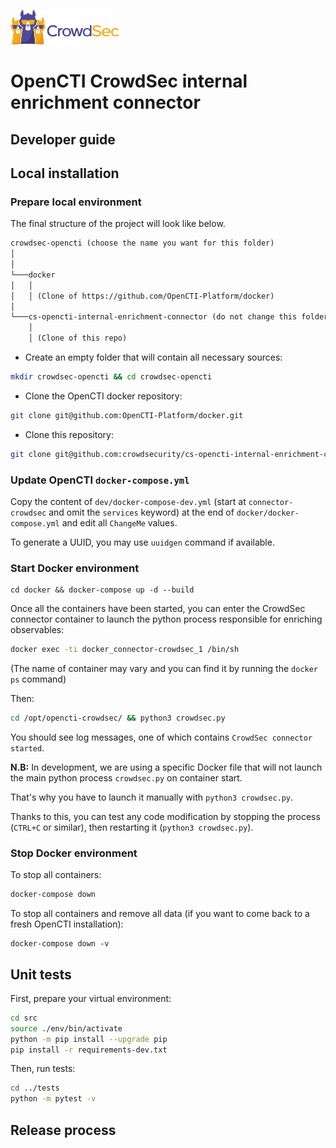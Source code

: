 ![CrowdSec Logo](images/logo_crowdsec.png)
# OpenCTI CrowdSec internal enrichment connector

## Developer guide

<!-- START doctoc generated TOC please keep comment here to allow auto update -->
<!-- DON'T EDIT THIS SECTION, INSTEAD RE-RUN doctoc TO UPDATE -->

<!-- END doctoc generated TOC please keep comment here to allow auto update -->


## Local installation



### Prepare local environment

The final structure of the project will look like below.

```markdown
crowdsec-opencti (choose the name you want for this folder)
│       
│
└───docker
│   │   
│   │ (Clone of https://github.com/OpenCTI-Platform/docker)
│   
└───cs-opencti-internal-enrichment-connector (do not change this folder name)
    │   
    │ (Clone of this repo)

```

- Create an empty folder that will contain all necessary sources:
```bash
mkdir crowdsec-opencti && cd crowdsec-opencti
```

- Clone the OpenCTI docker repository:

```bash
git clone git@github.com:OpenCTI-Platform/docker.git
```

- Clone this repository:

``` bash
git clone git@github.com:crowdsecurity/cs-opencti-internal-enrichment-connector.git
```



### Update OpenCTI `docker-compose.yml`

Copy the content of `dev/docker-compose-dev.yml` (start at `connector-crowdsec` and omit the `services` keyword) at the end of `docker/docker-compose.yml` and edit all `ChangeMe` values.

To generate a UUID, you may use `uuidgen` command if available.



### Start Docker environment

```
cd docker && docker-compose up -d --build
```

Once all the containers have been started, you can enter the CrowdSec connector container to launch the python process responsible for enriching observables: 

```bash
docker exec -ti docker_connector-crowdsec_1 /bin/sh
```

(The name of container may vary and you can find it by running the `docker ps` command)

Then: 

```bash
cd /opt/opencti-crowdsec/ && python3 crowdsec.py
```

You should see log messages, one of which contains `CrowdSec connector started`.

**N.B:** In development, we are using a specific Docker file that will not launch the main python process `crowdsec.py` on container start. 

That's why you have to launch it manually with `python3 crowdsec.py`.

Thanks to this, you can test any code modification by stopping the process (`CTRL+C` or similar), then restarting it (`python3 crowdsec.py`).



### Stop Docker environment

To stop all containers: 

```bash
docker-compose down
```

To stop all containers and remove all data (if you want to come back to a fresh OpenCTI installation): 

```
docker-compose down -v
```



## Unit tests

First, prepare your virtual environment:

```bash
cd src
source ./env/bin/activate
python -m pip install --upgrade pip
pip install -r requirements-dev.txt
```

Then, run tests: 

```bash
cd ../tests
python -m pytest -v
```





## Release process



 

